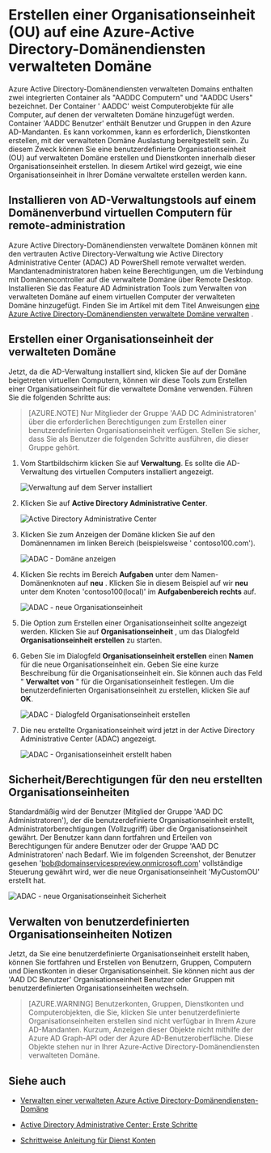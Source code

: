 <properties
    pageTitle="Azure-Active Directory-Domänendiensten: Administration Guide | Microsoft Azure"
    description="Erstellen Sie eine Organisationseinheit (OU) auf Azure Active Directory-Domänendiensten verwaltete Domänen"
    services="active-directory-ds"
    documentationCenter=""
    authors="mahesh-unnikrishnan"
    manager="stevenpo"
    editor="curtand"/>

<tags
    ms.service="active-directory-ds"
    ms.workload="identity"
    ms.tgt_pltfrm="na"
    ms.devlang="na"
    ms.topic="article"
    ms.date="09/21/2016"
    ms.author="maheshu"/>

# <a name="create-an-organizational-unit-ou-on-an-azure-ad-domain-services-managed-domain"></a>Erstellen einer Organisationseinheit (OU) auf eine Azure-Active Directory-Domänendiensten verwalteten Domäne
Azure Active Directory-Domänendiensten verwalteten Domains enthalten zwei integrierten Container als "AADDC Computern" und "AADDC Users" bezeichnet. Der Container ' AADDC' weist Computerobjekte für alle Computer, auf denen der verwalteten Domäne hinzugefügt werden. Container 'AADDC Benutzer' enthält Benutzer und Gruppen in den Azure AD-Mandanten. Es kann vorkommen, kann es erforderlich, Dienstkonten erstellen, mit der verwalteten Domäne Auslastung bereitgestellt sein. Zu diesem Zweck können Sie eine benutzerdefinierte Organisationseinheit (OU) auf verwalteten Domäne erstellen und Dienstkonten innerhalb dieser Organisationseinheit erstellen. In diesem Artikel wird gezeigt, wie eine Organisationseinheit in Ihrer Domäne verwaltete erstellen werden kann.


## <a name="install-ad-administration-tools-on-a-domain-joined-virtual-machine-for-remote-administration"></a>Installieren von AD-Verwaltungstools auf einem Domänenverbund virtuellen Computern für remote-administration
Azure Active Directory-Domänendiensten verwaltete Domänen können mit den vertrauten Active Directory-Verwaltung wie Active Directory Administrative Center (ADAC) AD PowerShell remote verwaltet werden. Mandantenadministratoren haben keine Berechtigungen, um die Verbindung mit Domänencontroller auf die verwaltete Domäne über Remote Desktop. Installieren Sie das Feature AD Administration Tools zum Verwalten von verwalteten Domäne auf einem virtuellen Computer der verwalteten Domäne hinzugefügt. Finden Sie im Artikel mit dem Titel Anweisungen [eine Azure Active Directory-Domänendiensten verwaltete Domäne verwalten](active-directory-ds-admin-guide-administer-domain.md) .

## <a name="create-an-organizational-unit-on-the-managed-domain"></a>Erstellen einer Organisationseinheit der verwalteten Domäne
Jetzt, da die AD-Verwaltung installiert sind, klicken Sie auf der Domäne beigetreten virtuellen Computern, können wir diese Tools zum Erstellen einer Organisationseinheit für die verwaltete Domäne verwenden. Führen Sie die folgenden Schritte aus:

> [AZURE.NOTE] Nur Mitglieder der Gruppe 'AAD DC Administratoren' über die erforderlichen Berechtigungen zum Erstellen einer benutzerdefinierten Organisationseinheit verfügen. Stellen Sie sicher, dass Sie als Benutzer die folgenden Schritte ausführen, die dieser Gruppe gehört.

1. Vom Startbildschirm klicken Sie auf **Verwaltung**. Es sollte die AD-Verwaltung des virtuellen Computers installiert angezeigt.

    ![Verwaltung auf dem Server installiert](./media/active-directory-domain-services-admin-guide/install-rsat-admin-tools-installed.png)

2. Klicken Sie auf **Active Directory Administrative Center**.

    ![Active Directory Administrative Center](./media/active-directory-domain-services-admin-guide/adac-overview.png)

3. Klicken Sie zum Anzeigen der Domäne klicken Sie auf den Domänennamen im linken Bereich (beispielsweise ' contoso100.com').

    ![ADAC - Domäne anzeigen](./media/active-directory-domain-services-admin-guide/create-ou-adac-overview.png)

4. Klicken Sie rechts im Bereich **Aufgaben** unter dem Namen-Domänenknoten auf **neu** . Klicken Sie in diesem Beispiel auf wir **neu** unter dem Knoten 'contoso100(local)' im **Aufgabenbereich rechts** auf.

    ![ADAC - neue Organisationseinheit](./media/active-directory-domain-services-admin-guide/create-ou-adac-new-ou.png)

5. Die Option zum Erstellen einer Organisationseinheit sollte angezeigt werden. Klicken Sie auf **Organisationseinheit** , um das Dialogfeld **Organisationseinheit erstellen** zu starten.

6. Geben Sie im Dialogfeld **Organisationseinheit erstellen** einen **Namen** für die neue Organisationseinheit ein. Geben Sie eine kurze Beschreibung für die Organisationseinheit ein. Sie können auch das Feld " **Verwaltet von** " für die Organisationseinheit festlegen. Um die benutzerdefinierten Organisationseinheit zu erstellen, klicken Sie auf **OK**.

    ![ADAC - Dialogfeld Organisationseinheit erstellen](./media/active-directory-domain-services-admin-guide/create-ou-dialog.png)

7. Die neu erstellte Organisationseinheit wird jetzt in der Active Directory Administrative Center (ADAC) angezeigt.

    ![ADAC - Organisationseinheit erstellt haben](./media/active-directory-domain-services-admin-guide/create-ou-done.png)


## <a name="permissionssecurity-for-newly-created-ous"></a>Sicherheit/Berechtigungen für den neu erstellten Organisationseinheiten
Standardmäßig wird der Benutzer (Mitglied der Gruppe 'AAD DC Administratoren'), der die benutzerdefinierte Organisationseinheit erstellt, Administratorberechtigungen (Vollzugriff) über die Organisationseinheit gewährt. Der Benutzer kann dann fortfahren und Erteilen von Berechtigungen für andere Benutzer oder der Gruppe 'AAD DC Administratoren' nach Bedarf. Wie im folgenden Screenshot, der Benutzer gesehen 'bob@domainservicespreview.onmicrosoft.com' vollständige Steuerung gewährt wird, wer die neue Organisationseinheit 'MyCustomOU' erstellt hat.

 ![ADAC - neue Organisationseinheit Sicherheit](./media/active-directory-domain-services-admin-guide/create-ou-permissions.png)


## <a name="notes-on-administering-custom-ous"></a>Verwalten von benutzerdefinierten Organisationseinheiten Notizen
Jetzt, da Sie eine benutzerdefinierte Organisationseinheit erstellt haben, können Sie fortfahren und Erstellen von Benutzern, Gruppen, Computern und Dienstkonten in dieser Organisationseinheit. Sie können nicht aus der 'AAD DC Benutzer' Organisationseinheit Benutzer oder Gruppen mit benutzerdefinierten Organisationseinheiten wechseln.

> [AZURE.WARNING] Benutzerkonten, Gruppen, Dienstkonten und Computerobjekten, die Sie, klicken Sie unter benutzerdefinierte Organisationseinheiten erstellen sind nicht verfügbar in Ihrem Azure AD-Mandanten. Kurzum, Anzeigen dieser Objekte nicht mithilfe der Azure AD Graph-API oder der Azure AD-Benutzeroberfläche. Diese Objekte stehen nur in Ihrer Azure-Active Directory-Domänendiensten verwalteten Domäne.


## <a name="related-content"></a>Siehe auch

- [Verwalten einer verwalteten Azure Active Directory-Domänendiensten-Domäne](active-directory-ds-admin-guide-administer-domain.md)

- [Active Directory Administrative Center: Erste Schritte](https://technet.microsoft.com/library/dd560651.aspx)

- [Schrittweise Anleitung für Dienst Konten](https://technet.microsoft.com/library/dd548356.aspx)
